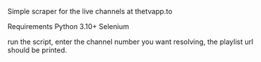 Simple scraper for the live channels at thetvapp.to

Requirements
Python 3.10+
Selenium

run the script, enter the channel number you want resolving, the playlist url should be printed.
